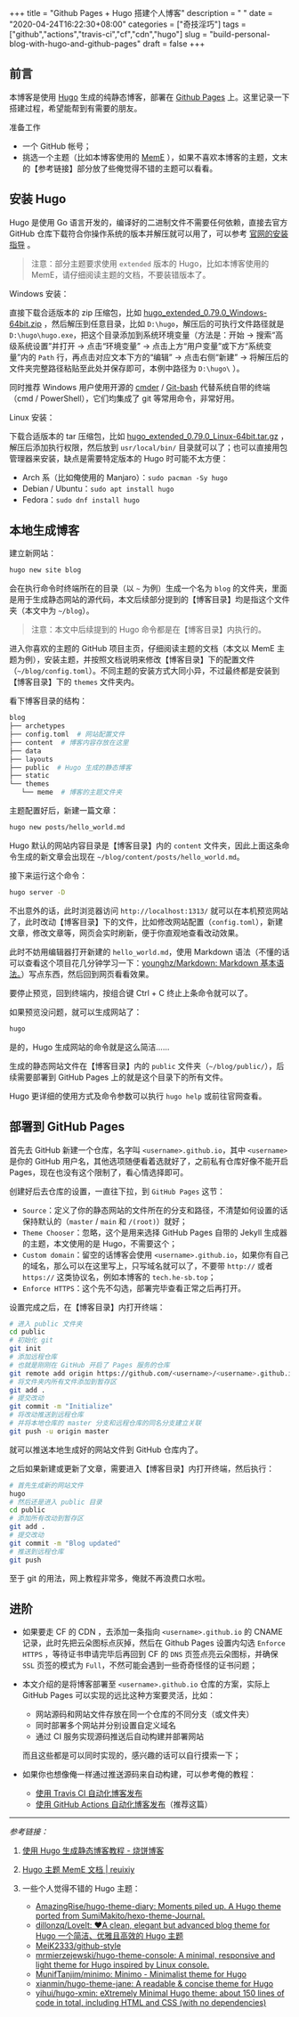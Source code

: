 +++
title = "Github Pages + Hugo 搭建个人博客"
description = " "
date = "2020-04-24T16:22:30+08:00"
categories = ["奇技淫巧"]
tags = ["github","actions","travis-ci","cf","cdn","hugo"]
slug = "build-personal-blog-with-hugo-and-github-pages"
draft = false
+++

## 前言

本博客是使用 [Hugo](https//gohugo.io/) 生成的纯静态博客，部署在 [Github Pages](https://pages.github.com/) 上。这里记录一下搭建过程，希望能帮到有需要的朋友。

准备工作

- 一个 GitHub 帐号；
- 挑选一个主题（比如本博客使用的 [MemE](https://github.com/reuixiy/hugo-theme-meme) ），如果不喜欢本博客的主题，文末的【参考链接】部分放了些俺觉得不错的主题可以看看。

## 安装 Hugo

Hugo 是使用 Go 语言开发的，编译好的二进制文件不需要任何依赖，直接去官方 GitHub 仓库下载符合你操作系统的版本并解压就可以用了，可以参考 [官网的安装指导](https://gohugo.io/getting-started/installing/) 。

> 注意：部分主题要求使用 `extended` 版本的 Hugo，比如本博客使用的 MemE，请仔细阅读主题的文档，不要装错版本了。

Windows 安装：

直接下载合适版本的 zip 压缩包，比如 [hugo_extended_0.79.0_Windows-64bit.zip](https://github.com/gohugoio/hugo/releases/download/v0.79.0/hugo_extended_0.79.0_Windows-64bit.zip) ，然后解压到任意目录，比如 `D:\hugo`，解压后的可执行文件路径就是 `D:\hugo\hugo.exe`，把这个目录添加到系统环境变量（方法是：开始 -> 搜索“高级系统设置”并打开 -> 点击“环境变量” -> 点击上方“用户变量”或下方“系统变量”内的 `Path` 行，再点击对应文本下方的“编辑” -> 点击右侧“新建” -> 将解压后的文件夹完整路径粘贴至此处并保存即可，本例中路径为 `D:\hugo\` ）。

同时推荐 Windows 用户使用开源的 [cmder](https://cmder.net/) / [Git-bash](https://git-scm.com/downloads) 代替系统自带的终端（cmd / PowerShell），它们均集成了 git 等常用命令，非常好用。

Linux 安装：

下载合适版本的 tar 压缩包，比如 [hugo_extended_0.79.0_Linux-64bit.tar.gz](https://github.com/gohugoio/hugo/releases/download/v0.79.0/hugo_extended_0.79.0_Linux-64bit.tar.gz) ，解压后添加执行权限，然后放到 `usr/local/bin/` 目录就可以了；也可以直接用包管理器来安装，缺点是需要特定版本的 Hugo 时可能不太方便：
- Arch 系（比如俺使用的 Manjaro）：`sudo pacman -Sy hugo`
- Debian / Ubuntu：`sudo apt install hugo`
- Fedora：`sudo dnf install hugo`

## 本地生成博客

建立新网站：

```bash
hugo new site blog
```

会在执行命令时终端所在的目录（以 `~` 为例）生成一个名为 `blog` 的文件夹，里面是用于生成静态网站的源代码，本文后续部分提到的【博客目录】均是指这个文件夹（本文中为 `~/blog`）。

> 注意：本文中后续提到的 Hugo 命令都是在【博客目录】内执行的。

进入你喜欢的主题的 GitHub 项目主页，仔细阅读主题的文档（本文以 MemE 主题为例），安装主题，并按照文档说明来修改【博客目录】下的配置文件（`~/blog/config.toml`）。不同主题的安装方式大同小异，不过最终都是安装到【博客目录】下的 `themes` 文件夹内。

看下博客目录的结构：

```bash
blog
├── archetypes
├── config.toml  # 网站配置文件
├── content  # 博客内容存放在这里
├── data
├── layouts
├── public  # Hugo 生成的静态博客
├── static
└── themes
   └── meme  # 博客的主题文件夹
```

主题配置好后，新建一篇文章：

```bash
hugo new posts/hello_world.md
```

Hugo 默认的网站内容目录是【博客目录】内的 `content` 文件夹，因此上面这条命令生成的新文章会出现在 `~/blog/content/posts/hello_world.md`。

接下来运行这个命令：

```bash
hugo server -D
```

不出意外的话，此时浏览器访问 `http://localhost:1313/` 就可以在本机预览网站了，此时改动【博客目录】下的文件，比如修改网站配置（`config.toml`），新建文章，修改文章等，网页会实时刷新，便于你直观地查看改动效果。

此时不妨用编辑器打开新建的 `hello_world.md`，使用 Markdown 语法（不懂的话可以查看这个项目花几分钟学习一下：[younghz/Markdown: Markdown 基本语法。](https://github.com/younghz/Markdown)）写点东西，然后回到网页看看效果。

要停止预览，回到终端内，按组合键 Ctrl + C 终止上条命令就可以了。

如果预览没问题，就可以生成网站了：

```bash
hugo
```

是的，Hugo 生成网站的命令就是这么简洁……

生成的静态网站文件在【博客目录】内的 `public` 文件夹（`~/blog/public/`），后续需要部署到 GitHub Pages 上的就是这个目录下的所有文件。

Hugo 更详细的使用方式及命令参数可以执行 `hugo help` 或前往官网查看。

## 部署到 GitHub Pages

首先去 GitHub 新建一个仓库，名字叫 `<username>.github.io`，其中 `<username>` 是你的 GitHub 用户名，其他选项随便看着选就好了，之前私有仓库好像不能开启 Pages，现在也没有这个限制了，看心情选择即可。

创建好后去仓库的设置，一直往下拉，到 `GitHub Pages` 这节：
- `Source`：定义了你的静态网站的文件所在的分支和路径，不清楚如何设置的话保持默认的（`master` / `main` 和 `/(root)`）就好；
- `Theme Chooser`：忽略，这个是用来选择 GitHub Pages 自带的 Jekyll 生成器的主题，本文使用的是 Hugo，不需要这个；
- `Custom domain`：留空的话博客会使用 `<username>.github.io`，如果你有自己的域名，那么可以在这里写上，只写域名就可以了，不要带 `http://` 或者 `https://` 这类协议名，例如本博客的 `tech.he-sb.top`；
- `Enforce HTTPS`：这个先不勾选，部署完毕查看正常之后再打开。

设置完成之后，在【博客目录】内打开终端：

```bash
# 进入 public 文件夹
cd public
# 初始化 git
git init
# 添加远程仓库
# 也就是刚刚在 GitHub 开启了 Pages 服务的仓库
git remote add origin https://github.com/<username>/<username>.github.io.git
# 将文件夹内所有文件添加到暂存区
git add .
# 提交改动
git commit -m "Initialize"
# 将改动推送到远程仓库
# 并将本地仓库的 master 分支和远程仓库的同名分支建立关联
git push -u origin master
```

就可以推送本地生成好的网站文件到 GitHub 仓库内了。

之后如果新建或更新了文章，需要进入【博客目录】内打开终端，然后执行：

```bash
# 首先生成新的网站文件
hugo
# 然后还是进入 public 目录
cd public
# 添加所有改动到暂存区
git add .
# 提交改动
git commit -m "Blog updated"
# 推送到远程仓库
git push
```

至于 git 的用法，网上教程非常多，俺就不再浪费口水啦。

## 进阶

- 如果要走 CF 的 CDN ，去添加一条指向 `<username>.github.io` 的 CNAME 记录，此时先把云朵图标点灰掉，然后在 Github Pages 设置内勾选 `Enforce HTTPS` ，等待证书申请完毕后再回到 CF 的 `DNS` 页签点亮云朵图标，并确保 `SSL` 页签的模式为 `Full`，不然可能会遇到一些奇奇怪怪的证书问题；

- 本文介绍的是将博客部署至 `<username>.github.io` 仓库的方案，实际上 GitHub Pages 可以实现的远比这种方案要灵活，比如：

    - 网站源码和网站文件存放在同一个仓库的不同分支（或文件夹）
    - 同时部署多个网站并分别设置自定义域名
    - 通过 CI 服务实现源码推送后自动构建并部署网站

    而且这些都是可以同时实现的，感兴趣的话可以自行摸索一下；

- 如果你也想像俺一样通过推送源码来自动构建，可以参考俺的教程：
    - [使用 Travis CI 自动化博客发布](/posts/using-travis-ci-to-automate-publishing-blogs-on-github-pages/)
    - [使用 GitHub Actions 自动化博客发布](/posts/using-github-actions-to-automate-publishing-blogs-on-github-pages/)（推荐这篇）

---

*参考链接：*

1. [使用 Hugo 生成静态博客教程 - 烧饼博客](https://sb.sb/blog/migrate-to-hugo/)

2. [Hugo 主题 MemE 文档 | reuixiy](https://io-oi.me/tech/documentation-of-hugo-theme-meme/)

3. 一些个人觉得不错的 Hugo 主题：
    - [AmazingRise/hugo-theme-diary: Moments piled up. A Hugo theme ported from SumiMakito/hexo-theme-Journal.](https://github.com/AmazingRise/hugo-theme-diary)
    - [dillonzq/LoveIt: ❤️A clean, elegant but advanced blog theme for Hugo 一个简洁、优雅且高效的 Hugo 主题](https://github.com/dillonzq/LoveIt)
    - [MeiK2333/github-style](https://github.com/MeiK2333/github-style)
    - [mrmierzejewski/hugo-theme-console: A minimal, responsive and light theme for Hugo inspired by Linux console.](https://github.com/mrmierzejewski/hugo-theme-console)
    - [MunifTanjim/minimo: Minimo - Minimalist theme for Hugo](https://github.com/MunifTanjim/minimo)
    - [xianmin/hugo-theme-jane: A readable & concise theme for Hugo](https://github.com/xianmin/hugo-theme-jane)
    - [yihui/hugo-xmin: eXtremely Minimal Hugo theme: about 150 lines of code in total, including HTML and CSS (with no dependencies)](https://github.com/yihui/hugo-xmin)